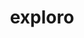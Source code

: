 ---
title: exploro
ch: [r]
meaning: to explore
pos: verb
inf: explorare
secondppstem: explor
infend: are
thirdpp: exploravi
fourthpp: exploratus
conjugation: first
derivative: exploratory
---